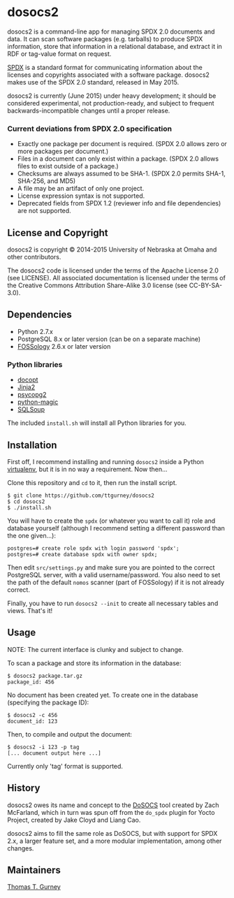 dosocs2
=======

dosocs2 is a command-line app for managing SPDX 2.0 documents and data. It can
scan software packages (e.g. tarballs) to produce SPDX information, store that
information in a relational database, and extract it in RDF or tag-value format
on request.

[SPDX](http://www.spdx.org) is a standard format for communicating information
about the licenses and copyrights associated with a software package. dosocs2
makes use of the SPDX 2.0 standard, released in May 2015.

dosocs2 is currently (June 2015) under heavy development; it should be
considered experimental, not production-ready, and subject to frequent
backwards-incompatible changes until a proper release.

### Current deviations from SPDX 2.0 specification

* Exactly one package per document is required. (SPDX 2.0 allows zero or more
  packages per document.)
* Files in a document can only exist within a package. (SPDX 2.0 allows files
  to exist outside of a package.)
* Checksums are always assumed to be SHA-1. (SPDX 2.0 permits SHA-1, SHA-256,
  and MD5)
* A file may be an artifact of only one project.
* License expression syntax is not supported.
* Deprecated fields from SPDX 1.2 (reviewer info and file dependencies) are not supported.

License and Copyright
---------------------
dosocs2 is copyright © 2014-2015 University of Nebraska at Omaha and other
contributors.

The dosocs2 code is licensed under the terms of the Apache License 2.0
(see LICENSE). All associated documentation is licensed under the terms of the
Creative Commons Attribution Share-Alike 3.0 license (see CC-BY-SA-3.0).


Dependencies
------------
- Python 2.7.x
- PostgreSQL 8.x or later version (can be on a separate machine)
- <a href="http://www.fossology.org/">FOSSology</a> 2.6.x or later version

### Python libraries

- [docopt](http://docopt.org/)
- [Jinja2](http://jinja.pocoo.org/)
- [psycopg2](http://initd.org/psycopg/)
- [python-magic](https://github.com/ahupp/python-magic)
- [SQLSoup](https://sqlsoup.readthedocs.org/en/latest/)

The included `install.sh` will install all Python libraries for you.

Installation
------------

First off, I recommend installing and running `dosocs2` inside a Python
[virtualenv](http://docs.python-guide.org/en/latest/dev/virtualenvs/), but it
is in no way a requirement. Now then...

Clone this repository and `cd` to it, then run the install script.

    $ git clone https://github.com/ttgurney/dosocs2
    $ cd dosocs2
    $ ./install.sh

You will have to create the `spdx` (or whatever you want to call it) role and
database yourself (although I recommend setting a different password than the
one given...):

    postgres=# create role spdx with login password 'spdx';
    postgres=# create database spdx with owner spdx;

Then edit `src/settings.py` and make sure you are pointed to the correct
PostgreSQL server, with a valid username/password. You also need to set the
path of the default `nomos` scanner (part of FOSSology) if it is not already
correct.

Finally, you have to run `dosocs2 --init` to create all necessary tables and
views. That's it!


Usage
-----

NOTE: The current interface is clunky and subject to change.

To scan a package and store its information in the database:

    $ dosocs2 package.tar.gz
    package_id: 456

No document has been created yet. To create one in the database (specifying the
package ID):

    $ dosocs2 -c 456
    document_id: 123

Then, to compile and output the document:

    $ dosocs2 -i 123 -p tag
    [... document output here ...]

Currently only 'tag' format is supported.


History
-------
dosocs2 owes its name and concept to the
[DoSOCS](https://github.com/socs-dev-env/DoSOCS) tool created by Zach
McFarland, which in turn was spun off from the `do_spdx` plugin for Yocto
Project, created by Jake Cloyd and Liang Cao.

dosocs2 aims to fill the same role as DoSOCS, but with support for SPDX 2.x, a
larger feature set, and a more modular implementation, among other changes.


Maintainers
-----------
[Thomas T. Gurney](https://github.com/ttgurney)
